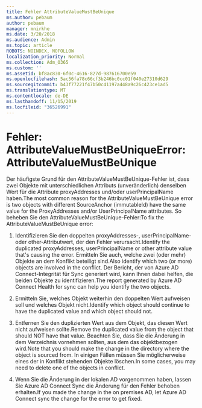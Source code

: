 ```yaml
---
title: Fehler AttributeValueMustBeUnique
ms.author: pebaum
author: pebaum
manager: mnirkhe
ms.date: 3/20/2018
ms.audience: Admin
ms.topic: article
ROBOTS: NOINDEX, NOFOLLOW
localization_priority: Normal
ms.collection: Adm_O365
ms.custom: ''
ms.assetid: bf8ac830-6f0c-4616-827d-987616700e59
ms.openlocfilehash: 5ac56fa78c66cf3b246bc0cc01f040e27310d629
ms.sourcegitcommit: b43f77221f47b50c41197a448a9c26c423ce1ad5
ms.translationtype: MT
ms.contentlocale: de-DE
ms.lasthandoff: 11/15/2019
ms.locfileid: "36526991"
---
```

# <a name="error-attributevaluemustbeunique"></a><span data-ttu-id="3f166-102">Fehler: AttributeValueMustBeUnique</span><span class="sxs-lookup"><span data-stu-id="3f166-102">Error: AttributeValueMustBeUnique</span></span>

<span data-ttu-id="3f166-103">Der häufigste Grund für den AttributeValueMustBeUnique-Fehler ist, dass zwei Objekte mit unterschiedlichen Attributs (unveränderlich) denselben Wert für die Attribute proxyAddresses und/oder userPrincipalName haben.</span><span class="sxs-lookup"><span data-stu-id="3f166-103">The most common reason for the AttributeValueMustBeUnique error is two objects with different SourceAnchor (immutableId) have the same value for the ProxyAddresses and/or UserPrincipalName attributes.</span></span> <span data-ttu-id="3f166-104">So beheben Sie den AttributeValueMustBeUnique-Fehler:</span><span class="sxs-lookup"><span data-stu-id="3f166-104">To fix the AttributeValueMustBeUnique error:</span></span>
  
1. <span data-ttu-id="3f166-105">Identifizieren Sie den doppelten proxyAddresses-, userPrincipalName-oder other-Attributwert, der den Fehler verursacht.</span><span class="sxs-lookup"><span data-stu-id="3f166-105">Identify the duplicated proxyAddresses, userPrincipalName or other attribute value that's causing the error.</span></span> <span data-ttu-id="3f166-106">Ermitteln Sie auch, welche zwei (oder mehr) Objekte an dem Konflikt beteiligt sind.</span><span class="sxs-lookup"><span data-stu-id="3f166-106">Also identify which two (or more) objects are involved in the conflict.</span></span> <span data-ttu-id="3f166-107">Der Bericht, der von Azure AD Connect-Integrität für Sync generiert wird, kann Ihnen dabei helfen, die beiden Objekte zu identifizieren.</span><span class="sxs-lookup"><span data-stu-id="3f166-107">The report generated by Azure AD Connect Health for sync can help you identify the two objects.</span></span>
    
2. <span data-ttu-id="3f166-108">Ermitteln Sie, welches Objekt weiterhin den doppelten Wert aufweisen soll und welches Objekt nicht.</span><span class="sxs-lookup"><span data-stu-id="3f166-108">Identify which object should continue to have the duplicated value and which object should not.</span></span>
    
3. <span data-ttu-id="3f166-109">Entfernen Sie den duplizierten Wert aus dem Objekt, das diesen Wert nicht aufweisen sollte.</span><span class="sxs-lookup"><span data-stu-id="3f166-109">Remove the duplicated value from the object that should NOT have that value.</span></span> <span data-ttu-id="3f166-110">Beachten Sie, dass Sie die Änderung in dem Verzeichnis vornehmen sollten, aus dem das objektbezogen wird.</span><span class="sxs-lookup"><span data-stu-id="3f166-110">Note that you should make the change in the directory where the object is sourced from.</span></span> <span data-ttu-id="3f166-111">In einigen Fällen müssen Sie möglicherweise eines der in Konflikt stehenden Objekte löschen.</span><span class="sxs-lookup"><span data-stu-id="3f166-111">In some cases, you may need to delete one of the objects in conflict.</span></span>
    
4. <span data-ttu-id="3f166-112">Wenn Sie die Änderung in der lokalen AD vorgenommen haben, lassen Sie Azure AD Connect Sync die Änderung für den Fehler behoben erhalten.</span><span class="sxs-lookup"><span data-stu-id="3f166-112">If you made the change in the on premises AD, let Azure AD Connect sync the change for the error to get fixed.</span></span>
    

